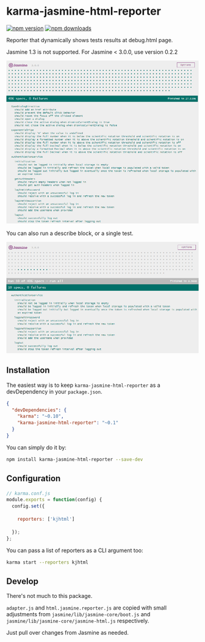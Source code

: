 # karma-jasmine-html-reporter

[![npm version](https://img.shields.io/npm/v/karma-jasmine-html-reporter.svg)](https://www.npmjs.com/package/karma-jasmine-html-reporter) [![npm downloads](https://img.shields.io/npm/dm/karma-jasmine-html-reporter.svg)](https://www.npmjs.com/package/karma-jasmine-html-reporter)

Reporter that dynamically shows tests results at debug.html page.

Jasmine 1.3 is not supported. For Jasmine < 3.0.0, use version 0.2.2

![alt tag](/screenshots/reporter_1.png)

You can also run a describe block, or a single test.

![alt tag](/screenshots/reporter_2.png)

## Installation

The easiest way is to keep `karma-jasmine-html-reporter` as a devDependency in your `package.json`.
```json
{
  "devDependencies": {
    "karma": "~0.10",
    "karma-jasmine-html-reporter": "~0.1"
  }
}
```

You can simply do it by:
```bash
npm install karma-jasmine-html-reporter --save-dev
```

## Configuration
```js
// karma.conf.js
module.exports = function(config) {
  config.set({

    reporters: ['kjhtml']

  });
};
```

You can pass a list of reporters as a CLI argument too:
```bash
karma start --reporters kjhtml
```

## Develop

There's not much to this package.

`adapter.js` and `html.jasmine.reporter.js` are copied with small adjustments from `jasmine/lib/jasmine-core/boot.js` and `jasmine/lib/jasmine-core/jasmine-html.js` respectively.

Just pull over changes from Jasmine as needed.
